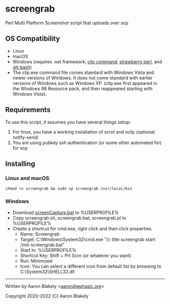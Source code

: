 # screengrab
Perl Multi Platform Screenshot script that uploads over scp

## OS Compatibility
- Linux
- macOS
- Windows (requires .net framework, [clip command](https://www.c3scripts.com/tutorials/msdos/clip.html), [strawberry perl](https://strawberryperl.com/), and [git-bash](https://git-scm.com/download/win))
 - The clip.exe command file comes standard with Windows Vista and newer versions of Windows. It does not come standard with earlier versions of Windows such as Windows XP. (clip.exe first appeared in the Windows 98 Resource pack, and then reappeared starting with Windows Vista).



## Requirements
To use this script, it assumes you have several things setup:
1. For linux, you have a working installation of scrot and xclip 
(optional: notify-send)
2. You are using pubkey ssh authentication (or some other automated for) 
for scp

## Installing
### Linux and macOS
`chmod +x screengrab
 && sudo cp screengrab /usr/local/bin`

### Windows
- Download 
[screenCapture.bat](https://raw.githubusercontent.com/npocmaka/batch.scripts/master/hybrids/.net/c/screenCapture.bat) 
to %USERPROFILE%
- Copy screengrab.sh, screengrab.bat, screengrab.pl to %USERPROFILE%
- Create a shortcut for cmd.exe, right click and then click properties.
    - Name: Screengrab
    - Target: C:\Windows\System32\cmd.exe "/c title screengrab start /min 
screengrab.bat"
    - Start In: %USERPROFILE%
    - Shortcut Key: Shift + Prt Scrn (or whatever you want)
    - Run: Minimized
    - Icon: You can select a different icon from default list by browsing to C:\System32\SHELL32.dll

---
Written by Aaron Blakely <<aaron@ephasic.org>>

Copyright 2020-2022 (C) Aaron Blakely

